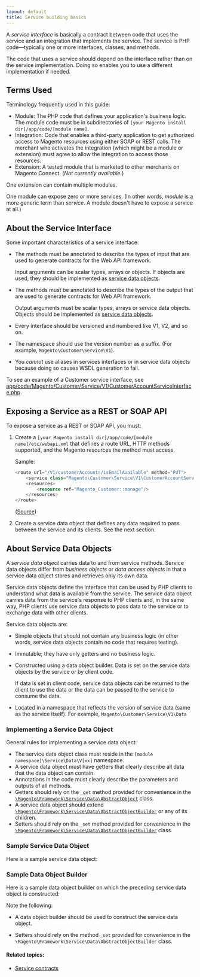 ```yaml
---
layout: default
title: Service building basics
---
```


A _service interface_ is basically a contract between code that uses the service and an integration that implements the service. The service is PHP code&mdash;typically one or more interfaces, classes, and methods.

The code that uses a service should depend on the interface rather than on the service implementation. Doing so enables you to use a different implementation if needed.

## Terms Used

Terminology frequently used in this guide:

*	Module: The PHP code that defines your application's business logic. The module code must be in subdirectories of `[your Magento install dir]/app/code/[module name]`.
*	Integration: Code that enables a third-party application to get authorized access to Magento resources using either SOAP or REST calls. The merchant who activates the integration (which might be a module or extension) must agree to allow the integration to access those resources.
*	Extension: A tested module that is marketed to other merchants on Magento Connect. (*Not currently available*.)

One extension can contain multiple modules.

One module can expose zero or more services. (In other words, *module* is a more generic term than *service*. A module doesn't have to expose a service at all.)

## About the Service Interface

Some important characteristics of a service interface:

*	The methods must be annotated to describe the types of input that are used to generate contracts for the Web API framework.

	Input arguments can be scalar types, arrays or objects. If objects are used, they should be implemented as [service data objects](#about-service-data-objects).

*	The methods must be annotated to describe the types of the output that are used to generate contracts for Web API framework.

	Output arguments must be scalar types, arrays or service data objects. Objects should be implemented as [service data objects](#about-service-data-objects).

*	Every interface should be versioned and numbered like V1, V2, and so on.

*	The namespace should use the version number as a suffix. (For example, `Magento\Customer\Service\V1`).

*	You *cannot* use aliases in services interfaces or in service data objects because doing so causes WSDL generation to fail.

To see an example of a Customer service interface, see <a href="{{ site.mage2000url }}app/code/Magento/Customer/Service/V1/CustomerAccountServiceInterface.php" target="_blank">app/code/Magento/Customer/Service/V1/CustomerAccountServiceInterface.php</a>.

## Exposing a Service as a REST or SOAP API

To expose a service as a REST or SOAP API, you must:

1.	Create a `[your Magento install dir]/app/code/[module name]/etc/webapi.xml` that defines a route URL, HTTP methods supported, and the Magento resources the method must access.

	Sample:

	```php
	<route url="/V1/customerAccounts/isEmailAvailable" method="PUT">
        <service class="Magento\Customer\Service\V1\CustomerAccountServiceInterface" method="isEmailAvailable"/>
        <resources>
            <resource ref="Magento_Customer::manage"/>
        </resources>
    </route>
	```

	(<a href="{{ site.mage2000url }}app/code/Magento/Customer/etc/webapi.xml" target="_blank">Source</a>)

2.	Create a service data object that defines any data required to pass between the service and its clients. See the next section.

## About Service Data Objects

A _service data object_ carries data to and from service methods. Service data objects differ from _business objects_ or _data access objects_ in that a service data object stores and retrieves only its own data.

Service data objects define the interface that can be used by PHP clients to understand what data is available from the service. The service data object carries data from the service's response to PHP clients and, in the same way, PHP clients use service data objects to pass data to the service or to exchange data with other clients.

Service data objects are:

*	Simple objects that should not contain any business logic (in other words, service data objects contain no code that requires testing).

*	Immutable; they have only getters and no business logic.

*	Constructed using a data object builder. Data is set on the service data objects by the service or by client code.

	If data is set in client code, service data objects can be returned to the client to use the data or the data can be passed to the service to consume the data.

*	Located in a namespace that reflects the version of service data (same as the service itself). For example, `Magento\Customer\Service\V1\Data`

### Implementing a Service Data Object

General rules for implementing a service data object:

*	The service data object class must reside in the `[module namespace]\Service\Data\V[xx]` namespace.
*	A service data object must have getters that clearly describe all data that the data object can contain.
*	Annotations in the code must clearly describe the parameters and outputs of all methods.
*	Getters should rely on the `_get` method provided for convenience in the <a href="{{ site.mage2000url }}lib/internal/Magento/Framework/Service/Data/AbstractObject.php" target="_blank">`\Magento\Framework\Service\Data\AbstractObject`</a> class.
*	A service data object should extend <a href="{{ site.mage2000url }}lib/internal/Magento/Framework/Service/Data/AbstractObjectBuilder.php" target="_blank">`\Magento\Framework\Service\Data\AbstractObjectBuilder`</a> or any of its children.
*	Setters should rely on the `_set` method provided for convenience in the <a href="{{ site.mage2000url }}lib/internal/Magento/Framework/Service/Data/AbstractObjectBuilder.php" target="_blank">`\Magento\Framework\Service\Data\AbstractObjectBuilder`</a> class.

### Sample Service Data Object

Here is a sample service data object:

<script src="https://gist.github.com/xcomSteveJohnson/6193ba94d58b7ee3b7c7.js"></script>

### Sample Data Object Builder

Here is a sample data object builder on which the preceding service data object is constructed:

<script src="https://gist.github.com/xcomSteveJohnson/f7ccaf017ea745b895ec.js"></script>

Note the following:

*	A data object builder should be used to construct the service data object.

*	Setters should rely on the method `_set` provided for convenience in the `\Magento\Framework\Service\Data\AbstractObjectBuilder` class.

#### Related topics:

*	<a href="{{ site.gdeurl }}extension-dev-guide/service-contracts/service-contracts.html">Service contracts</a>

<!--
*	<a href="{{ site.gdeurl }}extension-dev-guide/service-contracts/add-later/service-how-to-use.html">How a Client Uses a Service</a>

*	<a href="{{ site.gdeurl }}extension-dev-guide/service-contracts/add-later/svcs-props.html">Service design</a>

*	<a href="{{ site.gdeurl }}extension-dev-guide/service-contracts/add-later/what-is-webapi.html">What Is the Web API Framework?</a>

*	<a href="{{ site.gdeurl }}config-guide/integration/cg-authorization.html">Authorizing Web API Requests</a>
 -->
